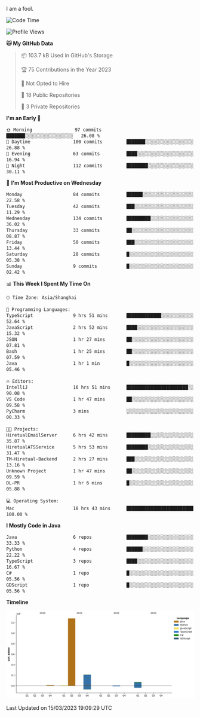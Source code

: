 I am a fool.

<!--START_SECTION:waka-->
![Code Time](http://img.shields.io/badge/Code%20Time-179%20hrs%2017%20mins-blue)

![Profile Views](http://img.shields.io/badge/Profile%20Views-10-blue)

**🐱 My GitHub Data** 

> 📦 103.7 kB Used in GitHub's Storage 
 > 
> 🏆 75 Contributions in the Year 2023
 > 
> 🚫 Not Opted to Hire
 > 
> 📜 18 Public Repositories 
 > 
> 🔑 3 Private Repositories 
 > 
**I'm an Early 🐤** 

```text
🌞 Morning                97 commits          ███████░░░░░░░░░░░░░░░░░░   26.08 % 
🌆 Daytime                100 commits         ███████░░░░░░░░░░░░░░░░░░   26.88 % 
🌃 Evening                63 commits          ████░░░░░░░░░░░░░░░░░░░░░   16.94 % 
🌙 Night                  112 commits         ████████░░░░░░░░░░░░░░░░░   30.11 % 
```
📅 **I'm Most Productive on Wednesday** 

```text
Monday                   84 commits          ██████░░░░░░░░░░░░░░░░░░░   22.58 % 
Tuesday                  42 commits          ███░░░░░░░░░░░░░░░░░░░░░░   11.29 % 
Wednesday                134 commits         █████████░░░░░░░░░░░░░░░░   36.02 % 
Thursday                 33 commits          ██░░░░░░░░░░░░░░░░░░░░░░░   08.87 % 
Friday                   50 commits          ███░░░░░░░░░░░░░░░░░░░░░░   13.44 % 
Saturday                 20 commits          █░░░░░░░░░░░░░░░░░░░░░░░░   05.38 % 
Sunday                   9 commits           █░░░░░░░░░░░░░░░░░░░░░░░░   02.42 % 
```


📊 **This Week I Spent My Time On** 

```text
🕑︎ Time Zone: Asia/Shanghai

💬 Programming Languages: 
TypeScript               9 hrs 51 mins       █████████████░░░░░░░░░░░░   52.64 % 
JavaScript               2 hrs 52 mins       ████░░░░░░░░░░░░░░░░░░░░░   15.32 % 
JSON                     1 hr 27 mins        ██░░░░░░░░░░░░░░░░░░░░░░░   07.81 % 
Bash                     1 hr 25 mins        ██░░░░░░░░░░░░░░░░░░░░░░░   07.59 % 
Java                     1 hr 1 min          █░░░░░░░░░░░░░░░░░░░░░░░░   05.46 % 

🔥 Editors: 
IntelliJ                 16 hrs 51 mins      ███████████████████████░░   90.08 % 
VS Code                  1 hr 47 mins        ██░░░░░░░░░░░░░░░░░░░░░░░   09.58 % 
PyCharm                  3 mins              ░░░░░░░░░░░░░░░░░░░░░░░░░   00.33 % 

🐱‍💻 Projects: 
HiretualEmailServer      6 hrs 42 mins       █████████░░░░░░░░░░░░░░░░   35.87 % 
HiretualATSService       5 hrs 53 mins       ████████░░░░░░░░░░░░░░░░░   31.47 % 
TM-Hiretual-Backend      2 hrs 27 mins       ███░░░░░░░░░░░░░░░░░░░░░░   13.16 % 
Unknown Project          1 hr 47 mins        ██░░░░░░░░░░░░░░░░░░░░░░░   09.59 % 
DL-PR                    1 hr 6 mins         █░░░░░░░░░░░░░░░░░░░░░░░░   05.88 % 

💻 Operating System: 
Mac                      18 hrs 43 mins      █████████████████████████   100.00 % 
```

**I Mostly Code in Java** 

```text
Java                     6 repos             ████████░░░░░░░░░░░░░░░░░   33.33 % 
Python                   4 repos             ██████░░░░░░░░░░░░░░░░░░░   22.22 % 
TypeScript               3 repos             ████░░░░░░░░░░░░░░░░░░░░░   16.67 % 
C#                       1 repo              █░░░░░░░░░░░░░░░░░░░░░░░░   05.56 % 
GDScript                 1 repo              █░░░░░░░░░░░░░░░░░░░░░░░░   05.56 % 
```



**Timeline**

![Lines of Code chart](https://raw.githubusercontent.com/VeejaLiu/VeejaLiu/master/assets/bar_graph.png)


 Last Updated on 15/03/2023 19:09:29 UTC
<!--END_SECTION:waka-->
